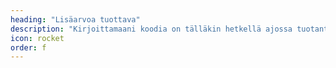 ```yaml
---
heading: "Lisäarvoa tuottava"
description: "Kirjoittamaani koodia on tälläkin hetkellä ajossa tuotantoympäristöissä tuottamassa lisäarvoa asiakkaille."
icon: rocket
order: f
---		    
```

